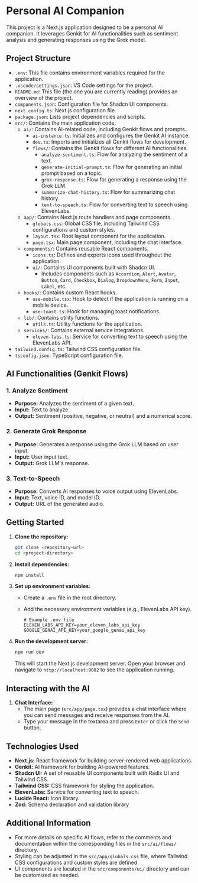 # Personal AI Companion

This project is a Next.js application designed to be a personal AI companion. It leverages Genkit for AI functionalities such as sentiment analysis and generating responses using the Grok model.

## Project Structure

-   `.env`: This file contains environment variables required for the application.
-   `.vscode/settings.json`: VS Code settings for the project.
-   `README.md`: This file (the one you are currently reading) provides an overview of the project.
-   `components.json`: Configuration file for Shadcn UI components.
-   `next.config.ts`: Next.js configuration file.
-   `package.json`: Lists project dependencies and scripts.
-   `src/`: Contains the main application code.
    -   `ai/`: Contains AI-related code, including Genkit flows and prompts.
        -   `ai-instance.ts`: Initializes and configures the Genkit AI instance.
        -   `dev.ts`: Imports and initializes all Genkit flows for development.
        -   `flows/`: Contains the Genkit flows for different AI functionalities.
            -   `analyze-sentiment.ts`: Flow for analyzing the sentiment of a text.
            -   `generate-initial-prompt.ts`: Flow for generating an initial prompt based on a topic.
            -   `grok-response.ts`: Flow for generating a response using the Grok LLM.
            -   `summarize-chat-history.ts`: Flow for summarizing chat history.
            -   `text-to-speech.ts`: Flow for converting text to speech using ElevenLabs.
    -   `app/`: Contains Next.js route handlers and page components.
        -   `globals.css`: Global CSS file, including Tailwind CSS configurations and custom styles.
        -   `layout.tsx`: Root layout component for the application.
        -   `page.tsx`: Main page component, including the chat interface.
    -   `components/`: Contains reusable React components.
        -   `icons.ts`: Defines and exports icons used throughout the application.
        -   `ui/`: Contains UI components built with Shadcn UI.
            -   Includes components such as `Accordion`, `Alert`, `Avatar`, `Button`, `Card`, `Checkbox`, `Dialog`, `DropdownMenu`, `Form`, `Input`, `Label`, etc.
    -   `hooks/`: Contains custom React hooks.
        -   `use-mobile.tsx`: Hook to detect if the application is running on a mobile device.
        -   `use-toast.ts`: Hook for managing toast notifications.
    -   `lib/`: Contains utility functions.
        -   `utils.ts`: Utility functions for the application.
    -   `services/`: Contains external service integrations.
        -   `eleven-labs.ts`: Service for converting text to speech using the ElevenLabs API.
-   `tailwind.config.ts`: Tailwind CSS configuration file.
-   `tsconfig.json`: TypeScript configuration file.

## AI Functionalities (Genkit Flows)

### 1. Analyze Sentiment

-   **Purpose:** Analyzes the sentiment of a given text.
-   **Input:** Text to analyze.
-   **Output:** Sentiment (positive, negative, or neutral) and a numerical score.

### 2. Generate Grok Response

-   **Purpose:** Generates a response using the Grok LLM based on user input.
-   **Input:** User input text.
-   **Output:** Grok LLM's response.

### 3. Text-to-Speech

-   **Purpose:** Converts AI responses to voice output using ElevenLabs.
-   **Input:** Text, voice ID, and model ID.
-   **Output:** URL of the generated audio.

## Getting Started

1.  **Clone the repository:**

    ```bash
    git clone <repository-url>
    cd <project-directory>
    ```

2.  **Install dependencies:**

    ```bash
    npm install
    ```

3.  **Set up environment variables:**

    -   Create a `.env` file in the root directory.
    -   Add the necessary environment variables (e.g., ElevenLabs API key).

        ```
        # Example .env file
        ELEVEN_LABS_API_KEY=your_eleven_labs_api_key
        GOOGLE_GENAI_API_KEY=your_google_genai_api_key
        ```

4.  **Run the development server:**

    ```bash
    npm run dev
    ```

    This will start the Next.js development server. Open your browser and navigate to `http://localhost:9002` to see the application running.

## Interacting with the AI

1.  **Chat Interface:**
    -   The main page (`src/app/page.tsx`) provides a chat interface where you can send messages and receive responses from the AI.
    -   Type your message in the textarea and press `Enter` or click the `Send` button.

## Technologies Used

-   **Next.js:** React framework for building server-rendered web applications.
-   **Genkit:** AI framework for building AI-powered features.
-   **Shadcn UI:** A set of reusable UI components built with Radix UI and Tailwind CSS.
-   **Tailwind CSS:** CSS framework for styling the application.
-   **ElevenLabs:** Service for converting text to speech.
-   **Lucide React:** Icon library.
-   **Zod:** Schema declaration and validation library

## Additional Information

-   For more details on specific AI flows, refer to the comments and documentation within the corresponding files in the `src/ai/flows/` directory.
-   Styling can be adjusted in the `src/app/globals.css` file, where Tailwind CSS configurations and custom styles are defined.
-   UI components are located in the `src/components/ui/` directory and can be customized as needed.


